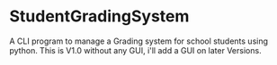 # StudentGradingSystem
A CLI program to manage a Grading system for school students using python. This is V1.0 without any GUI, i'll add a GUI on later Versions.
